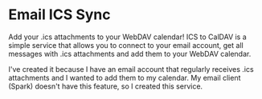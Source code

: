 # Email ICS Sync

Add your .ics attachments to your WebDAV calendar!
ICS to CalDAV is a simple service that allows you to connect to your
email account, get all messages with .ics attachments and add them to
your WebDAV calendar.

I've created it because I have an email account that regularly receives
.ics attachments and I wanted to add them to my calendar. My email
client (Spark) doesn't have this feature, so I created this service.
